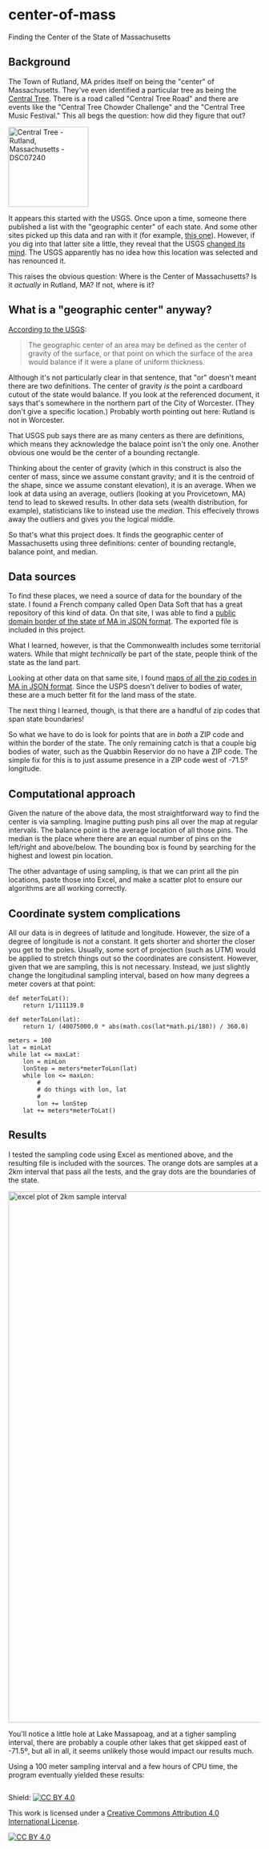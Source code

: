 # center-of-mass
Finding the Center of the State of Massachusetts

## Background

The Town of Rutland, MA prides itself on being the "center" of Massachusetts. They've even identified a particular tree as being the [Central Tree](https://www.google.com/maps/place/Central+Tree,+Geographical+Center+of+Massachusetts/@42.3773906,-71.9280109,17z/data=!4m13!1m7!3m6!1s0x89e3ffb63a179009:0xd3499f926e9ce6d6!2sCentral+Tree+Rd,+Rutland,+MA!3b1!8m2!3d42.3773906!4d-71.9258222!3m4!1s0x89e3ff4c6945dae3:0xc8d8503a3a6d63c5!8m2!3d42.3780333!4d-71.9265767). There is a road called "Central Tree Road" and there are events like the "Central Tree Chowder Challenge" and the "Central Tree Music Festival." This all begs the question: how did they figure that out?

<a title="Daderot, CC0, via Wikimedia Commons" href="https://commons.wikimedia.org/wiki/File:Central_Tree_-_Rutland,_Massachusetts_-_DSC07240.JPG"><img width="160" alt="Central Tree - Rutland, Massachusetts - DSC07240" src="https://upload.wikimedia.org/wikipedia/commons/thumb/a/ae/Central_Tree_-_Rutland%2C_Massachusetts_-_DSC07240.JPG/160px-Central_Tree_-_Rutland%2C_Massachusetts_-_DSC07240.JPG"></a>

It appears this started with the USGS. Once upon a time, someone there published a list with the "geographic center" of each state. And some other sites picked up this data and ran with it (for example, [this one](https://www.netstate.com/states/geography/ma_geography.htm)). However, if you dig into that latter site a little, they reveal that the USGS [changed its mind](https://www.netstate.com/subdocuments/geographic_center.htm). The USGS apparently has no idea how this location was selected and has renounced it.

This raises the obvious question: Where is the Center of Massachusetts? Is it *actually* in Rutland, MA? If not, where is it?

## What is a "geographic center" anyway?

[According to the USGS](https://pubs.er.usgs.gov/publication/70039437):
> The geographic center of an area may be defined as the center of gravity of the surface, or that point on which the surface of the area would balance if it were a plane of uniform thickness.

Although it's not particularly clear in that sentence, that "or" doesn't meant there are two definitions. The center of gravity *is* the point a cardboard cutout of the state would balance. If you look at the referenced document, it says that's somewhere in the northern part of the City of Worcester. (They don't give a specific location.) Probably worth pointing out here: Rutland is not in Worcester.

That USGS pub says there are as many centers as there are definitions, which means they acknowledge the balace point isn't the only one. Another obvious one would be the center of a bounding rectangle.

Thinking about the center of gravity (which in this construct is also the center of mass, since we assume constant gravity; and it is the centroid of the shape, since we assume constant elevation), it is an average. When we look at data using an average, outliers (looking at you Provicetown, MA) tend to lead to skewed results. In other data sets (wealth distribution, for example), statisticians like to instead use the *median*. This effecively throws away the outliers and gives you the logical middle.

So that's what this project does. It finds the geographic center of Massachusetts using three definitions: center of bounding rectangle, balance point, and median.

## Data sources

To find these places, we need a source of data for the boundary of the state. I found a French company called Open Data Soft that has a great repository of this kind of data. On that site, I was able to find a [public domain border of the state of MA in JSON format](https://data.opendatasoft.com/explore/dataset/georef-united-states-of-america-state-millesime%40public/map/?disjunctive.ste_code&disjunctive.ste_name&sort=year&q=massachusetts). The exported file is included in this project.

What I learned, however, is that the Commonwealth includes some territorial waters. While that might *technically* be part of the state, people think of the state as the land part.

Looking at other data on that same site, I found [maps of all the zip codes in MA in JSON format](https://data.opendatasoft.com/explore/dataset/georef-united-states-of-america-zcta5%40public/map/?disjunctive.ste_code&disjunctive.ste_name&disjunctive.coty_code&disjunctive.coty_name&disjunctive.zcta5_code&disjunctive.zcta5_name&sort=year&q=massachusetts&location=8,42.09976,-71.76237&basemap=jawg.streets). Since the USPS doesn't deliver to bodies of water, these are a much better fit for the land mass of the state.

The next thing I learned, though, is that there are a handful of zip codes that span state boundaries!

So what we have to do is look for points that are in *both* a ZIP code and within the border of the state. The only remaining catch is that a couple big bodies of water, such as the Quabbin Reservior do no have a ZIP code. The simple fix for this is to just assume presence in a ZIP code west of -71.5º longitude.

## Computational approach

Given the nature of the above data, the most straightforward way to find the center is via sampling. Imagine putting push pins all over the map at regular intervals. The balance point is the average location of all those pins. The median is the place where there are an equal number of pins on the left/right and above/below. The bounding box is found by searching for the highest and lowest pin location.

The other advantage of using sampling, is that we can print all the pin locations, paste those into Excel, and make a scatter plot to ensure our algorithms are all working correctly.

## Coordinate system complications

All our data is in degrees of latitude and longitude. However, the size of a degree of longitude is not a constant. It gets shorter and shorter the closer you get to the poles. Usually, some sort of projection (such as UTM) would be applied to stretch things out so the coordinates are consistent. However, given that we are sampling, this is not necessary. Instead, we just slightly change the longitudinal sampling interval, based on how many degrees a meter covers at that point:

```
def meterToLat():
    return 1/111139.0

def meterToLon(lat):
    return 1/ (40075000.0 * abs(math.cos(lat*math.pi/180)) / 360.0)

meters = 100
lat = minLat
while lat <= maxLat:
    lon = minLon
    lonStep = meters*meterToLon(lat)
    while lon <= maxLon:
        #
        # do things with lon, lat
        #
        lon += lonStep
    lat += meters*meterToLat()

```

## Results

I tested the sampling code using Excel as mentioned above, and the resulting file is included with the sources. The orange dots are samples at a 2km interval that pass all the tests, and the gray dots are the boundaries of the state.

<img width="1061" alt="excel plot of 2km sample interval" src="https://user-images.githubusercontent.com/42067635/147588456-850e08a8-7452-4339-a969-70872710a267.png">

You'll notice a little hole at Lake Massapoag, and at a tigher sampling interval, there are probably a couple other lakes that get skipped east of -71.5º, but all in all, it seems unlikely those would impact our results much.

Using a 100 meter sampling interval and a few hours of CPU time, the program eventually yielded these results:

```
```

Shield: [![CC BY 4.0][cc-by-shield]][cc-by]

This work is licensed under a
[Creative Commons Attribution 4.0 International License][cc-by].

[![CC BY 4.0][cc-by-image]][cc-by]

[cc-by]: http://creativecommons.org/licenses/by/4.0/
[cc-by-image]: https://i.creativecommons.org/l/by/4.0/88x31.png
[cc-by-shield]: https://img.shields.io/badge/License-CC%20BY%204.0-lightgrey.svg
